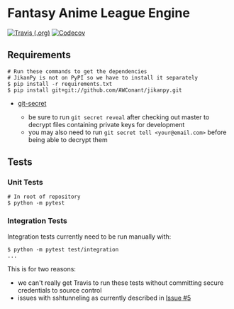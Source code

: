 # Fantasy Anime League Engine

[![Travis (.org)](https://img.shields.io/travis/fantasy-anime-league/fantasy-anime-league.svg?style=flat-square)](https://travis-ci.org/fantasy-anime-league/fantasy-anime-league)
[![Codecov](https://img.shields.io/codecov/c/github/fantasy-anime-league/fantasy-anime-league.svg?style=flat-square)](https://codecov.io/gh/fantasy-anime-league/fantasy-anime-league/)

## Requirements

```shell
# Run these commands to get the dependencies
# JikanPy is not on PyPI so we have to install it separately
$ pip install -r requirements.txt
$ pip install git+git://github.com/AWConant/jikanpy.git
```

* [git-secret](https://git-secret.io/)

  * be sure to run `git secret reveal` after checking out master to decrypt files containing private keys for development
  * you may also need to run `git secret tell <your@email.com>` before being able to decrypt them

## Tests

### Unit Tests

```shell
# In root of repository
$ python -m pytest
```

### Integration Tests

Integration tests currently need to be run manually with:

```shell
$ python -m pytest test/integration
...
```

This is for two reasons:

* we can't really get Travis to run these tests without committing secure credentials to source control
* issues with sshtunneling as currently described in [Issue #5](https://github.com/fantasy-anime-league/fantasy-anime-league/issues/5)